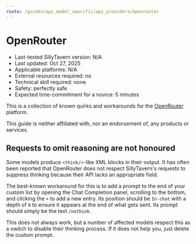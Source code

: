 ```yaml
---
route: /guides/api_model_specific/api_providers/openrouter
---
```


# OpenRouter

- Last-tested SillyTavern version: N/A
- Last updated: Oct 27, 2025
- Applicable platforms: N/A
- External resources required: no
- Technical skill required: none
- Safety: perfectly safe
- Expected time-commitment for a novice: 5 minutes

This is a collection of known quirks and workarounds for the [OpenRouter](https://openrouter.ai/) platform.

This guide is neither affiliated with, nor an endorsement of, any products or services.


## Requests to omit reasoning are not honoured

Some models produce `<think/>`-like XML blocks in their output. It has often been reported that OpenRouter does not respect SillyTavern's requests to suppress thinking because their API lacks an appropriate field.

The best-known workaround for this is to add a prompt to the end of your custom list by opening the Chat Completion panel, scrolling to the bottom, and clicking the `+` to add a new entry. Its position should be `In-chat` with a depth of `0` to ensure it appears at the end of what gets sent. Its prompt should simply be the text `/nothink`.

This does not always work, but a number of affected models respect this as a switch to disable their thinking process. If it does not help you, just delete the custom prompt.
